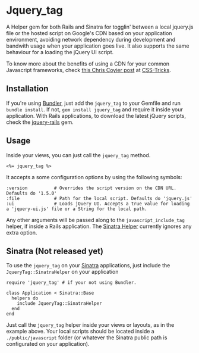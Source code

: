 # Jquery_tag
A Helper gem for both Rails and Sinatra for togglin' between a local jquery.js file or the hosted script on Google's CDN based on your application environment, avoiding network dependency during development and bandwith usage when your application goes live.
It also supports the same behaviour for a loading the jQuery UI script.

To know more about the benefits of using a CDN for your common Javascript frameworks, check [this Chris Coyier post](http://css-tricks.com/google-cdn-naming/) at [CSS-Tricks](http://css-tricks.com).

## Installation
If you're using [Bundler](http://gembundler.com), just add the `jquery_tag` to your Gemfile and run `bundle install`. If not, `gem install jquery_tag` and require it inside your application.
With Rails applications, to download the latest jQuery scripts, check the [jquery-rails](https://github.com/indirect/jquery-rails) gem.

## Usage
Inside your views, you can just call the `jquery_tag` method.

    <%= jquery_tag %>

It accepts a some configuration options by using the following symbols:

    :version          # Overrides the script version on the CDN URL. Defaults do '1.5.0'
    :file             # Path for the local script. Defaults do 'jquery.js'
    :ui               # Loads jQuery UI. Accepts a true value for loading a 'jquery-ui.js' file or a String for the local path.

Any other arguments will be passed along to the `javascript_include_tag` helper, if inside a Rails application. The [Sinatra Helper](https://github.com/lucasmazza/jquery-tag/blob/master/lib/jquery_tag/helpers/sinatra_helper.rb) currently ignores any extra option.

## Sinatra (Not released yet)
To use the `jquery_tag` on your [Sinatra](http://www.sinatrarb.com/) applications, just include the `JqueryTag::SinatraHelper` on your application

    require 'jquery_tag' # if your not using Bundler.

    class Application < Sinatra::Base
      helpers do
        include JqueryTag::SinatraHelper
      end
    end

Just call the `jquery_tag` helper inside your views or layouts, as in the example above. Your local scripts should be located inside a `./public/javascript` folder (or whatever the Sinatra public path is configurated on your application).